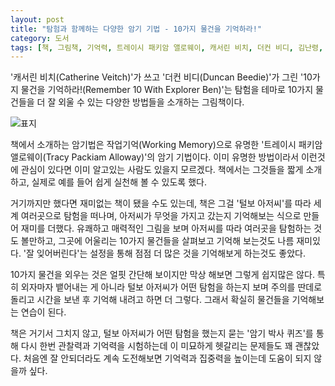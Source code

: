```yaml
---
layout: post
title: "탐험과 함께하는 다양한 암기 기법 - 10가지 물건을 기억하라!"
category: 도서
tags: [책, 그림책, 기억력, 트레이시 패키암 앨로웨이, 캐서린 비치, 더컨 비디, 김난령, 와이즈만북스, 서평]
---
```


'캐서린 비치(Catherine Veitch)'가 쓰고
'더컨 비디(Duncan Beedie)'가 그린
'10가지 물건을 기억하라!(Remember 10 With Explorer Ben)'는
탐험을 테마로 10가지 물건들을 더 잘 외울 수 있는 다양한 방법들을 소개하는 그림책이다.

![표지](https://lh3.googleusercontent.com/CzlJEzphfgsLAtSb4muU0kasg2qdpzX22W7OzlLFPfZxKsi3__8nwV0jd97hejOCILn0OsKa81A38Q=s480)

책에서 소개하는 암기법은
작업기억(Working Memory)으로 유명한
'트레이시 패키암 앨로웨이(Tracy Packiam Alloway)'의 암기 기법이다.
이미 유명한 방법이라서 이런것에 관심이 있다면 이미 알고있는 사람도 있을지 모르겠다.
책에서는 그것들을 짧게 소개하고,
실제로 예를 들어 쉽게 실천해 볼 수 있도록 했다.

거기까지만 했다면 재미없는 책이 됐을 수도 있는데,
책은 그걸 '털보 아저씨'를 따라 세계 여러곳으로 탐험을 떠나며,
아저씨가 무엇을 가지고 갔는지 기억해보는 식으로 만들어 재미를 더했다.
유쾌하고 매력적인 그림을 보며 아저씨를 따라 여러곳을 탐험하는 것도 볼만하고,
그곳에 어울리는 10가지 물건들을 살펴보고 기억해 보는것도 나름 재미있다.
'잘 잊어버린다'는 설정을 통해
점점 더 많은 것을 기억해보게 하는것도 좋았다.

10가지 물건을 외우는 것은 얼핏 간단해 보이지만
막상 해보면 그렇게 쉽지많은 않다.
특히 외자마자 뱉어내는 게 아니라
털보 아저씨가 어떤 탐험을 하는지 보며
주의를 딴데로 돌리고 시간을 보낸 후 기억해 내려고 하면 더 그렇다.
그래서 확실히 물건들을 기억해보는 연습이 된다.

책은 거기서 그치지 않고,
털보 아저씨가 어떤 탐험을 했는지 묻는 '암기 박사 퀴즈'를 통해
다시 한번 관찰력과 기억력을 시험하는데
이 미묘하게 헷갈리는 문제들도 꽤 괜찮았다.
처음엔 잘 안되더라도 계속 도전해보면
기억력과 집중력을 높이는데 도움이 되지 않을까 싶다.
